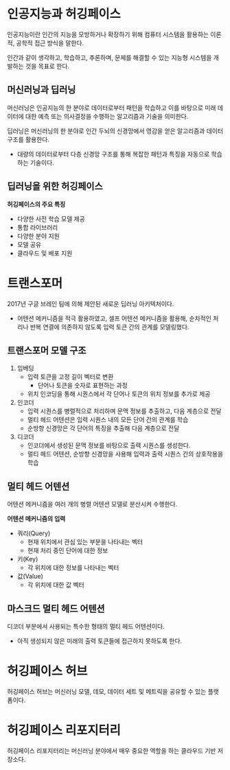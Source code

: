 # 인공지능과 허깅페이스
인공지능이란 인간의 지능을 모방하거나 확장하기 위해 컴퓨터 시스템을 활용하는 이론적, 공학적 접근 방식을 말한다.

인간과 같이 생각하고, 학습하고, 추론하며, 문제를 해결할 수 있는 지능형 시스템을 개발하는 것을 목표로 한다.

## 머신러닝과 딥러닝
머신러닝은 인공지능의 한 분야로 데이터로부터 패턴을 학습하고 이를 바탕으로 미래 데이터에 대한 예측 또는 의사결정을 수행하는 알고리즘과 기술을 의미한다.

딥러닝은 머신러닝의 한 분야로 인간 두뇌의 신경망에서 영감을 얻은 알고리즘과 데이터 구조를 활용한다.
- 대량의 데이터로부터 다층 신경망 구조를 통해 복잡한 패턴과 특징을 자동으로 학습하는 기술이다.

## 딥러닝을 위한 허깅페이스

**허깅페이스의 주요 특징**  
- 다양한 사전 학습 모델 제공
- 통합 라이브러리
- 다양한 분야 지원
- 모델 공유
- 클라우드 및 배포 지원


# 트랜스포머
2017년 구글 브레인 팀에 의해 제안된 새로운 딥러닝 아키텍처이다.
- 어텐션 메커니즘을 적극 활용하였고, 셀프 어텐션 메커니즘을 활용해, 순차적인 처리나 반복 연결에 의존하지 않도록 입력 토큰 간의 관계를 모델링했다.

## 트랜스포머 모델 구조
1. 임베딩
    - 입력 토큰을 고정 길이 벡터로 변환
        - 단어나 토큰을 숫자로 표현하는 과정
    - 위치 인코딩을 통해 시퀀스에서 각 단어나 토큰의 위치 정보를 추가로 제공
2. 인코더
    - 입력 시퀀스를 병렬적으로 처리하며 문맥 정보를 추출하고, 다음 계층으로 전달
    - 멀티 헤드 어텐션은 입력 시퀀스 내의 모든 단어 간의 관계를 학습
    - 순방향 신경망은 각 단어의 특징을 추출해 다음 계층으로 전달
3. 디코더
    - 인코더에서 생성된 문맥 정보를 바탕으로 출력 시퀀스를 생성한다.
    - 멀티 헤드 어텐션, 순방향 신경망을 사용해 입력과 출력 시퀀스 간의 상호작용을 학습

## 멀티 헤드 어텐션
어텐션 메커니즘을 여러 개의 병렬 어텐션 모델로 분산시켜 수행한다.

**어텐션 메커니즘의 입력**  
- 쿼리(Query)
    - 현재 위치에서 관심 있는 부분을 나타내는 벡터
    - 현재 처리 중인 단어에 대한 정보
- 키(Key)
    - 각 위치에 대한 정보를 나타내는 벡터
- 값(Value)
    - 각 위치에 대한 값 벡터

## 마스크드 멀티 헤드 어텐션
디코더 부분에서 사용되는 특수한 형태의 멀티 헤드 어텐션이다.
- 아직 생성되지 않은 미래의 출력 토큰들에 접근하지 못하도록 한다.


# 허깅페이스 허브
허깅페이스 허브는 머신러닝 모델, 데모, 데이터 세트 및 메트릭을 공유할 수 있는 플랫폼이다.

# 허깅페이스 리포지터리
허깅페이스 리포지터리는 머신러닝 분야에서 매우 중요한 역할을 하는 클라우드 기반 저장소다.

